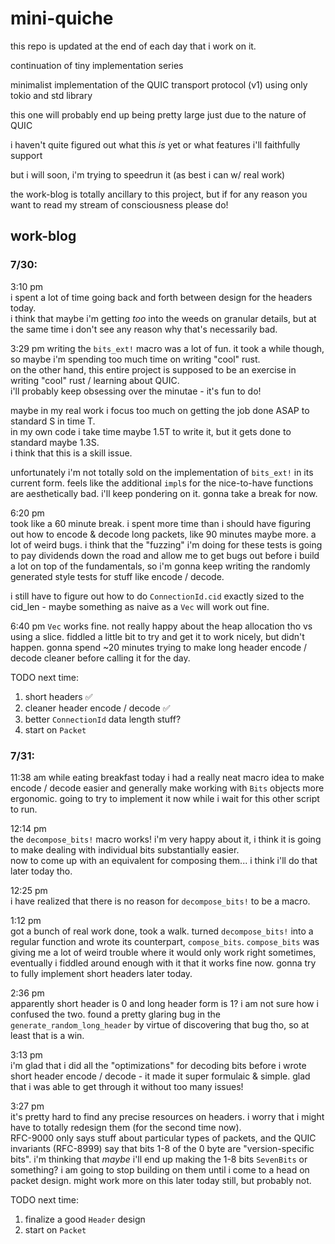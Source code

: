 # mini-quiche

this repo is updated at the end of each day that i work on it.

continuation of tiny implementation series

minimalist implementation of the QUIC transport protocol (v1) using only tokio and std library

this one will probably end up being pretty large just due to the nature of QUIC

i haven't quite figured out what this _is_ yet or what features i'll faithfully support

but i will soon, i'm trying to speedrun it (as best i can w/ real work)

the work-blog is totally ancillary to this project, but if for any reason you want to read my stream of consciousness please do!

## work-blog

### 7/30:

3:10 pm  
i spent a lot of time going back and forth between design for the headers today.  
i think that maybe i'm getting _too_ into the weeds on granular details, but at the same time i don't see any reason why that's necessarily bad.

3:29 pm
writing the `bits_ext!` macro was a lot of fun.  it took a while though, so maybe i'm spending too much time on writing "cool" rust.  
on the other hand, this entire project is supposed to be an exercise in writing "cool" rust / learning about QUIC.  
i'll probably keep obsessing over the minutae - it's fun to do!

maybe in my real work i focus too much on getting the job done ASAP to standard S in time T.  
in my own code i take time maybe 1.5T to write it, but it gets done to standard maybe 1.3S.  
i think that this is a skill issue.

unfortunately i'm not totally sold on the implementation of `bits_ext!` in its current form.  feels like the additional `impl`s for the nice-to-have functions are aesthetically bad. i'll keep pondering on it.  gonna take a break for now.  

6:20 pm  
took like a 60 minute break. i spent more time than i should have figuring out how to encode & decode long packets, like 90 minutes maybe more.  a lot of weird bugs.  i think that the "fuzzing" i'm doing for these tests is going to pay dividends down the road and allow me to get bugs out before i build a lot on top of the fundamentals, so i'm gonna keep writing the randomly generated style tests for stuff like encode / decode.  

i still have to figure out how to do `ConnectionId.cid` exactly sized to the cid_len - maybe something as naive as a `Vec` will work out fine.

6:40 pm
`Vec` works fine.  not really happy about the heap allocation tho vs using a slice. fiddled a little bit to try and get it to work nicely, but didn't happen. gonna spend ~20 minutes trying to make long header encode / decode cleaner before calling it for the day.  

TODO next time:  
1. short headers ✅
2. cleaner header encode / decode ✅
3. better `ConnectionId` data length stuff?  
4. start on `Packet`  


### 7/31:  

11:38 am
while eating breakfast today i had a really neat macro idea to make encode / decode easier and generally make working with `Bits` objects more ergonomic.  going to try to implement it now while i wait for this other script to run.  

12:14 pm  
the `decompose_bits!` macro works!  i'm very happy about it, i think it is going to make dealing with individual bits substantially easier.  
now to come up with an equivalent for composing them... i think i'll do that later today tho.

12:25 pm  
i have realized that there is no reason for `decompose_bits!` to be a macro.  

1:12 pm  
got a bunch of real work done, took a walk.  turned `decompose_bits!` into a regular function and wrote its counterpart, `compose_bits`.  `compose_bits` was giving me a lot of weird trouble where it would only work right sometimes, eventually i fiddled around enough with it that it works fine now.  gonna try to fully implement short headers later today.  

2:36 pm  
apparently short header is 0 and long header form is 1? i am not sure how i confused the two.  found a pretty glaring bug in the `generate_random_long_header` by virtue of discovering that bug tho, so at least that is a win.

3:13 pm  
i'm glad that i did all the "optimizations" for decoding bits before i wrote short header encode / decode - it made it super formulaic & simple.  glad that i was able to get through it without too many issues!    

3:27 pm  
it's pretty hard to find any precise resources on headers.  i worry that i might have to totally redesign them (for the second time now).  
RFC-9000 only says stuff about particular types of packets, and the QUIC invariants (RFC-8999) say that bits 1-8 of the 0 byte are "version-specific bits".
i'm thinking that _maybe_ i'll end up making the 1-8 bits `SevenBits` or something?  i am going to stop building on them until i come to a head on packet design.  might work more on this later today still, but probably not.  


TODO next time:
1. finalize a good `Header` design
2. start on `Packet`